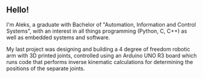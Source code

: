 ## Hello!
I'm Aleks, a graduate with Bachelor of "Automation, Information and Control Systems", with an interest in all things programming (Python, C, C++) as well as embedded systems and software.

My last project was designing and building a 4 degree of freedom robotic arm with 3D printed joints, controlled using an Arduino UNO R3 board which runs code that performs inverse kinematic calculations for determining the positions of the separate joints.

<!--**aleksgaleksiev/aleksgaleksiev** is a ✨ _special_ ✨ repository because its `README.md` (this file) appears on your GitHub profile.

Here are some ideas to get you started:

- 🔭 I’m currently working on ...
- 🌱 I’m currently learning ...
- 👯 I’m looking to collaborate on ...
- 🤔 I’m looking for help with ...
- 💬 Ask me about ...
- 📫 How to reach me: ...
- 😄 Pronouns: ...
- ⚡ Fun fact: ...
-->
